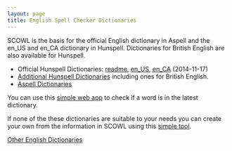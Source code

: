 ```yaml
---
layout: page
title: English Spell Checker Dictionaries
---
```


SCOWL is the basis for the official English dictionary in Aspell and
the en_US and en_CA dictionary in Hunspell.  Dictionaries for British
English are also available for Hunspell.

* Official Hunspell Dictionaries: 
  [readme](/hunspell-readme),
  <a href="http://downloads.sourceforge.net/wordlist/hunspell-en_US-2014.11.17.zip">en_US</a>,
  <a href="http://downloads.sourceforge.net/wordlist/hunspell-en_US-2014.11.17.zip">en_CA</a>
  (2014-11-17) 
* [Additional Hunspell Dictionaries](https://sourceforge.net/projects/wordlist/files/speller/2014.11.17)
  including ones for British English. 
* <a href="http://ftp.gnu.org/gnu/aspell/dict/en/">Aspell Dictionaries</a>

You can use this [simple web app](http://app.aspell.net/lookup) to
check if a word is in the latest dictionary.

If none of the these dictionaries are suitable to your needs you can
create your own from the information in SCOWL using this [simple
tool](http://app.aspell.net/create).

[Other English Dictionaries](/other-dicts)
